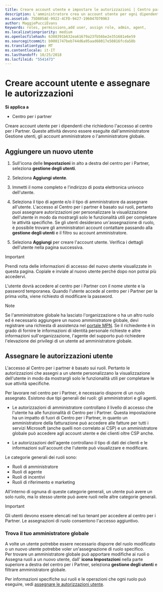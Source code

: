```yaml
---
title: Creare account utente e impostare le autorizzazioni | Centro partner
description: L'amministratore crea un account utente per ogni dipendente del partner che deve accedere al Centro per i partner.
ms.assetid: 75D805AE-9922-4CFD-9427-196047D70963
author: MaggiePucciEvans
Keywords: roles, permissions,add user, assign role, admin, agent,
ms.localizationpriority: medium
ms.openlocfilehash: 6308391b632ea61679a23fb56be2e351681e6e59
ms.sourcegitcommit: b9001747beb744d6a95aad68017e50816fcda58b
ms.translationtype: MT
ms.contentlocale: it-IT
ms.lasthandoff: 10/25/2018
ms.locfileid: "5541473"
---
```

# <a name="create-user-accounts-and-assign-permissions"></a>Creare account utente e assegnare le autorizzazioni

**Si applica a**

-  Centro per i partner

Creare account utente per i dipendenti che richiedono l'accesso al centro per i Partner. Queste attività devono essere eseguite dall'amministratore Gestione utenti, gli account amministratore o l'amministratore globale. 


## <a name="add-a-new-user"></a>Aggiungere un nuovo utente

1. Sull'icona delle **Impostazioni** in alto a destra del centro per i Partner, seleziona **gestione degli utenti**.

2.  Seleziona **Aggiungi utente**.

3.  Immetti il nome completo e l'indirizzo di posta elettronica univoco dell'utente.

4.  Seleziona il tipo di agente e/o il tipo di amministratore da assegnare all'utente. L'accesso al Centro per i partner è basato sui ruoli, pertanto puoi assegnare autorizzazioni per personalizzare la visualizzazione dell'utente in modo da mostrargli solo le funzionalità utili per completare le attività specifiche.  Se gli utenti desiderano un'assegnazione di ruolo, è possibile trovare gli amministratori account contattare passando alla **gestione degli utenti** e il filtro su account amministratore.

5.  Seleziona **Aggiungi** per creare l'account utente. Verifica i dettagli dell'utente nella pagina successiva.

> [!IMPORTANT]  
> Prendi nota delle informazioni di accesso del nuovo utente visualizzate in questa pagina. Copiale e inviale al nuovo utente perché dopo non potrai più accedervi. 

L'utente dovrà accedere al centro per i Partner con il nome utente e la password temporanea. Quando l'utente accede al centro per i Partner per la prima volta, viene richiesto di modificare la password. 

> [!NOTE]  
>  Se l'amministratore globale ha lasciato l'organizzazione o ha un altro ruolo ed è necessario aggiungere un nuovo amministratore globale, devi registrare una richiesta di assistenza nel [portale MPN](https://partner.microsoft.com/support). Se il richiedente è in grado di fornire le informazioni di identità personale richieste e altre informazioni sull'organizzazione, l'agente del supporto può richiedere l'elevazione dei privilegi di un utente ad amministratore globale.

## <a name="assign-user-permissions"></a>Assegnare le autorizzazioni utente

L'accesso al Centro per i partner è basato sui ruoli. Pertanto le autorizzazioni che assegni a un utente personalizzano la visualizzazione dell'utente in modo da mostrargli solo le funzionalità utili per completare le sue attività specifiche. 

Per lavorare nel centro per i Partner, è necessario disporre di un ruolo assegnato.  Esistono due tipi generali dei ruoli: gli amministratori e gli agenti.

- Le autorizzazioni di amministratore controllano il livello di accesso che l'utente ha alle funzionalità di Centro per i Partner. Questa impostazione ha un impatto di fuori di Centro per i Partner, in quanto un amministratore della fatturazione può accedere alle fatture per tutti i servizi Microsoft (anche quelli non correlato ai CSP) e un amministratore globale può accedere agli account utente e dei clienti oltre CSP anche.

- Le autorizzazioni dell'agente controllano il tipo di dati dei clienti e le informazioni sull'account che l'utente può visualizzare e modificare.
    
Le categorie generali dei ruoli sono: 
- Ruoli di amministratore
- Ruoli di agente
- Ruoli di incentivi
- Ruoli di riferimento e marketing


All'interno di ognuna di queste categorie generali, un utente può avere un solo ruolo, ma lo stesso utente può avere ruoli nelle altre categorie generali. 

>[!Important]
>Gli utenti devono essere elencati nel tuo tenant per accedere al centro per i Partner. Le assegnazioni di ruolo consentono l'accesso aggiuntivo.


### <a name="find-your-global-admin"></a>Trova il tuo amministratore globale

A volte un utente potrebbe essere necessario disporre del ruolo modificato o un nuovo utente potrebbe voler un'assegnazione di ruolo specifico.  
Per trovare un amministratore globale può apportare modifiche ai ruoli o Assegna ruoli a un nuovo utente, dall' **icona Impostazioni** nella parte superiore a destra del centro per i Partner, seleziona **gestione degli utenti** e filtrare amministratore globale. 

Per informazioni specifiche sui ruoli e le operazioni che ogni ruolo può eseguire, vedi [assegnare le autorizzazioni utente](permissions-overview.md).





